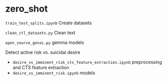 # zero_shot


`train_test_splits.ipynb` Create datasets 

`clean_ctl_datasets.py` Clean text

`open_source_genai.py` gemma models




Detect active risk vs. suicidal desire
- `desire_vs_imminent_risk_cts_feature_extraction.ipynb` preprocessing and CTS feature extraction
- `desire_vs_imminent_risk.ipynb` models
